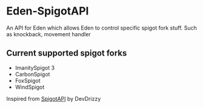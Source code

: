 # Eden-SpigotAPI
An API for Eden which allows Eden to control specific spigot fork stuff. Such as knockback, movement handler

## Current supported spigot forks
- ImanitySpigot 3
- CarbonSpigot
- FoxSpigot
- WindSpigot

Inspired from [SpigotAPI](https://github.com/RefineDevelopment/SpigotAPI) by DevDrizzy
